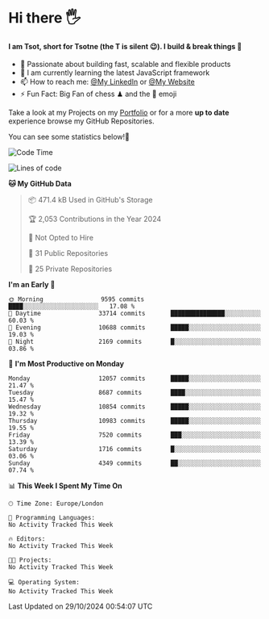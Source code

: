 # Hi there :raised_hand_with_fingers_splayed:
#### I am Tsot, short for Tsotne (the T is silent :wink:). I build & break things :space_invader:
- :telescope: Passionate about building fast, scalable and flexible products
- :seedling: I am currently learning the latest JavaScript framework 
- :mailbox: How to reach me: [@My LinkedIn](https://www.linkedin.com/in/tsotne-gvadzabia/) or [@My Website](https://tsotne.co.uk/contact)
- :zap: Fun Fact: Big Fan of chess ♟ and the 👾 emoji

Take a look at my Projects on my [Portfolio](https://tsotne.co.uk/) or for a more **up to date** experience browse my GitHub Repositories.

You can see some statistics below!:space_invader:
<!--START_SECTION:waka-->
![Code Time](http://img.shields.io/badge/Code%20Time-761%20hrs%202%20mins-blue)

![Lines of code](https://img.shields.io/badge/From%20Hello%20World%20I%27ve%20Written-17.5%20million%20lines%20of%20code-blue)

**🐱 My GitHub Data** 

> 📦 471.4 kB Used in GitHub's Storage 
 > 
> 🏆 2,053 Contributions in the Year 2024
 > 
> 🚫 Not Opted to Hire
 > 
> 📜 31 Public Repositories 
 > 
> 🔑 25 Private Repositories 
 > 
**I'm an Early 🐤** 

```text
🌞 Morning                9595 commits        ████░░░░░░░░░░░░░░░░░░░░░   17.08 % 
🌆 Daytime                33714 commits       ███████████████░░░░░░░░░░   60.03 % 
🌃 Evening                10688 commits       █████░░░░░░░░░░░░░░░░░░░░   19.03 % 
🌙 Night                  2169 commits        █░░░░░░░░░░░░░░░░░░░░░░░░   03.86 % 
```
📅 **I'm Most Productive on Monday** 

```text
Monday                   12057 commits       █████░░░░░░░░░░░░░░░░░░░░   21.47 % 
Tuesday                  8687 commits        ████░░░░░░░░░░░░░░░░░░░░░   15.47 % 
Wednesday                10854 commits       █████░░░░░░░░░░░░░░░░░░░░   19.32 % 
Thursday                 10983 commits       █████░░░░░░░░░░░░░░░░░░░░   19.55 % 
Friday                   7520 commits        ███░░░░░░░░░░░░░░░░░░░░░░   13.39 % 
Saturday                 1716 commits        █░░░░░░░░░░░░░░░░░░░░░░░░   03.06 % 
Sunday                   4349 commits        ██░░░░░░░░░░░░░░░░░░░░░░░   07.74 % 
```


📊 **This Week I Spent My Time On** 

```text
🕑︎ Time Zone: Europe/London

💬 Programming Languages: 
No Activity Tracked This Week

🔥 Editors: 
No Activity Tracked This Week

🐱‍💻 Projects: 
No Activity Tracked This Week

💻 Operating System: 
No Activity Tracked This Week
```


 Last Updated on 29/10/2024 00:54:07 UTC
<!--END_SECTION:waka-->
